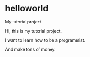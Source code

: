 # helloworld
My tutorial project

Hi, this is my tutorial project. 

I want to learn how to be a programmist. 

And make tons of money.
